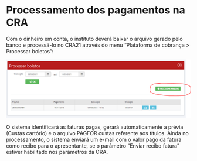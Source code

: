 # Processamento dos pagamentos na CRA

Com o dinheiro em conta, o instituto deverá baixar o arquivo gerado pelo banco e processá-lo no CRA21 através do menu “Plataforma de cobrança > Processar boletos”:&#x20;

![](<../../.gitbook/assets/image (1).png>)

O sistema identificará as faturas pagas, gerará automaticamente a prévia (Custas cartório) e o arquivo PAGFOR custas referente aos títulos. Ainda no processamento, o sistema enviará um e-mail com o valor pago da fatura como recibo para o apresentante, se o parâmetro “Enviar recibo fatura” estiver habilitado nos parâmetros da CRA.
